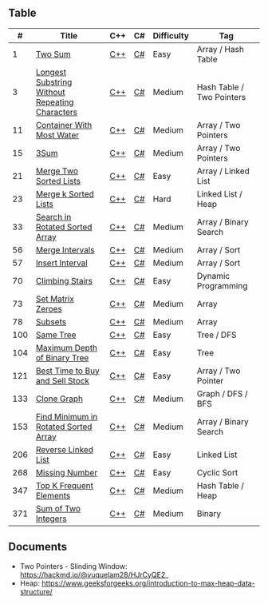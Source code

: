 ## Table
|  #  |      Title      |     C++    |     C#    |    Difficulty   | Tag  |
|-----|---------------- | ---------------| --------------- | --------------- | -----|
|  1  | [Two Sum](https://leetcode.com/problems/two-sum/description/) | [C++](cpp/001_Two_Sum.cpp) |[C#](csharp/001_Two_Sum.cs) | Easy | Array / Hash Table |
|  3  | [Longest Substring Without Repeating Characters](https://leetcode.com/problems/longest-substring-without-repeating-characters/description/) | [C++](cpp/003_Longest_SubString_Without_Repeating.cpp) |[C#](csharp/003_Longest_SubString_Without_Repeating.cs) | Medium | Hash Table / Two Pointers |
|  11  | [Container With Most Water](https://leetcode.com/problems/container-with-most-water/description/) | [C++](cpp/011_Container_With_Most_Water.cpp) |[C#](csharp/011_Container_With_Most_Water.cs) | Medium | Array / Two Pointers |
|  15  | [3Sum](https://leetcode.com/problems/3sum/description/) | [C++](cpp/015_3_Sum.cpp) |[C#](csharp/015_3_Sum.cs) | Medium | Array / Two Pointers |
|  21  | [Merge Two Sorted Lists](https://leetcode.com/problems/merge-two-sorted-lists/description/) | [C++](cpp/021_Merged_Two_Sorted_List.cpp) |[C#](csharp/021_Merged_Two_Sorted_List.cs) | Easy | Array / Linked List |
|  23  | [Merge k Sorted Lists](https://leetcode.com/problems/merge-k-sorted-lists/description/) | [C++](cpp/023_Merged_K_Sorted_List.cpp) |[C#](csharp/023_Merged_K_Sorted_List.cs) | Hard | Linked List / Heap |
|  33  | [Search in Rotated Sorted Array](https://leetcode.com/problems/search-in-rotated-sorted-array/description/) | [C++](cpp/033_Search_In_Sorted_Array.cpp) |[C#](csharp/033_Search_In_Sorted_Array.cs) | Medium | Array / Binary Search |
| 56  | [Merge Intervals](https://leetcode.com/problems/merge-intervals/description/) | [C++](cpp/056_Merge_Intervals.cpp) | [C#](csharp/056_Merge_Intervals.cs) | Medium | Array / Sort |
| 57  | [Insert Interval](https://leetcode.com/problems/insert-interval/description/) | [C++](cpp/057_Insert_Interval.cpp) | [C#](csharp/057_Insert_Interval.cs) | Medium | Array / Sort |
| 70  | [Climbing Stairs](https://leetcode.com/problems/climbing-stairs/description/) | [C++](cpp/070_Climbing_Stairs.cpp) | [C#](csharp/070_Climbing_Stairs.cs) | Easy | Dynamic Programming |
| 73  | [Set Matrix Zeroes](https://leetcode.com/problems/set-matrix-zeroes/description/) | [C++](cpp/073_Set_Matrix_Zeros.cpp) | [C#](csharp/073_Set_Matrix_Zeros.cs) | Medium | Array |
| 78  | [Subsets](https://leetcode.com/problems/subsets/description/) | [C++](cpp/078_Subsets.cpp) | [C#](csharp/078_Subsets.cs) | Medium | Array |
| 100 | [Same Tree](https://leetcode.com/problems/same-tree/description/) | [C++](cpp/100_Same_Tree.cpp) | [C#](csharp/100_Same_Tree.cs) | Easy | Tree / DFS |
| 104 | [Maximum Depth of Binary Tree](https://leetcode.com/problems/maximum-depth-of-binary-tree/description/) | [C++](cpp/104_Max_Depth_Binary_Tree.cpp) | [C#](csharp/104_Max_Depth_Binary_Tree.cs) | Easy | Tree |
| 121 | [Best Time to Buy and Sell Stock](https://leetcode.com/problems/best-time-to-buy-and-sell-stock/description/) | [C++](cpp/121_Best_Time_Buy_Sell_Stock.cpp) | [C#](csharp/121_Best_Time_Buy_Sell_Stock.cs) | Easy | Array / Two Pointer |
| 133 | [Clone Graph](https://leetcode.com/problems/clone-graph/description/) | [C++](cpp/133_Clone_Graph.cpp) |[C#](csharp/133_Clone_Graph.cs) | Medium | Graph / DFS / BFS |
| 153 | [Find Minimum in Rotated Sorted Array](https://leetcode.com/problems/find-minimum-in-rotated-sorted-array/description/) | [C++](cpp/153_Find_Minimum_In_Sorted_Array.cpp) |[C#](csharp/153_Find_Minimum_In_Sorted_Array.cs) | Medium | Array / Binary Search |
| 206 | [Reverse Linked List](https://leetcode.com/problems/reverse-linked-list/description/) | [C++](cpp/206_Reversed_Linked_List.cpp) |[C#](csharp/206_Reversed_Linked_list.cs) | Easy | Linked List |
| 268 | [Missing Number](https://leetcode.com/problems/missing-number/description/) | [C++](cpp/268_Missing_Number.cpp) |[C#](csharp/268_Missing_Number.cs) | Easy | Cyclic Sort |
| 347 | [Top K Frequent Elements](https://leetcode.com/problems/sum-of-two-integers/description/) | [C++](cpp/347_Top_K_Frequent_Elements.cpp) |[C#](csharp/347_Top_K_Frequent_Elements.cs) | Medium | Hash Table / Heap |
| 371 | [Sum of Two Integers](https://leetcode.com/problems/sum-of-two-integers/description/) | [C++](cpp/371_Sum_Two_Integer.cpp) |[C#](csharp/371_Sum_Two_Integer.cs) | Medium | Binary |

## Documents
- Two Pointers - Slinding Window: https://hackmd.io/@vuquelam28/HJrCyQE2_
- Heap: https://www.geeksforgeeks.org/introduction-to-max-heap-data-structure/